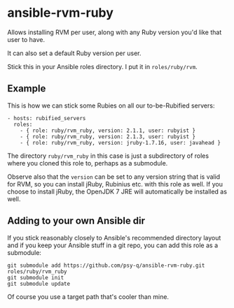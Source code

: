 # ansible-rvm-ruby

Allows installing RVM per user, along with any Ruby version you'd like that user to have.

It can also set a default Ruby version per user.

Stick this in your Ansible roles directory. I put it in `roles/ruby/rvm`.


## Example

This is how we can stick some Rubies on all our to-be-Rubified servers:

```
- hosts: rubified_servers
  roles:
    - { role: ruby/rvm_ruby, version: 2.1.1, user: rubyist }
    - { role: ruby/rvm_ruby, version: 2.1.3, user: rubyist }
    - { role: ruby/rvm_ruby, version: jruby-1.7.16, user: javahead }
```

The directory `ruby/rvm_ruby` in this case is just a subdirectory of roles where you cloned this role to, perhaps as a submodule.

Observe also that the `version` can be set to any version string that is valid for RVM, so you can install jRuby, Rubinius etc. with this role as well. If you choose to install jRuby, the OpenJDK 7 JRE will automatically be installed as well.

## Adding to your own Ansible dir

If you stick reasonably closely to Ansible's recommended directory layout and if you keep your Ansible stuff in a git repo, you can add this role as a submodule:

    git submodule add https://github.com/psy-q/ansible-rvm-ruby.git roles/ruby/rvm_ruby
    git submodule init
    git submodule update

Of course you use a target path that's cooler than mine.
